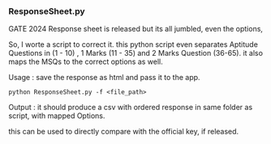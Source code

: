 ### ResponseSheet.py

GATE 2024 Response sheet is released but its all jumbled, even the options,



So, I worte a script to correct it. this python script even separates Aptitude Questions in (1 - 10) , 1 Marks (11 - 35) and 2 Marks Question (36-65). it also maps the MSQs to the correct options as well.

Usage : save the response as html and pass it to the app.

```
python ResponseSheet.py -f <file_path>
```

Output : it should produce a csv with ordered response in same folder as script, with mapped Options.

this can be used to directly compare with the official key, if released.
